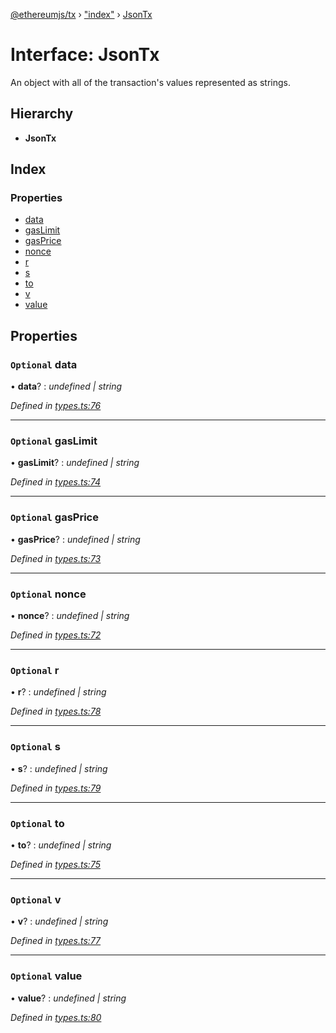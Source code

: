 [@ethereumjs/tx](../README.md) › ["index"](../modules/_index_.md) › [JsonTx](_index_.jsontx.md)

# Interface: JsonTx

An object with all of the transaction's values represented as strings.

## Hierarchy

* **JsonTx**

## Index

### Properties

* [data](_index_.jsontx.md#optional-data)
* [gasLimit](_index_.jsontx.md#optional-gaslimit)
* [gasPrice](_index_.jsontx.md#optional-gasprice)
* [nonce](_index_.jsontx.md#optional-nonce)
* [r](_index_.jsontx.md#optional-r)
* [s](_index_.jsontx.md#optional-s)
* [to](_index_.jsontx.md#optional-to)
* [v](_index_.jsontx.md#optional-v)
* [value](_index_.jsontx.md#optional-value)

## Properties

### `Optional` data

• **data**? : *undefined | string*

*Defined in [types.ts:76](https://github.com/ethereumjs/ethereumjs-vm/blob/master/packages/tx/src/types.ts#L76)*

___

### `Optional` gasLimit

• **gasLimit**? : *undefined | string*

*Defined in [types.ts:74](https://github.com/ethereumjs/ethereumjs-vm/blob/master/packages/tx/src/types.ts#L74)*

___

### `Optional` gasPrice

• **gasPrice**? : *undefined | string*

*Defined in [types.ts:73](https://github.com/ethereumjs/ethereumjs-vm/blob/master/packages/tx/src/types.ts#L73)*

___

### `Optional` nonce

• **nonce**? : *undefined | string*

*Defined in [types.ts:72](https://github.com/ethereumjs/ethereumjs-vm/blob/master/packages/tx/src/types.ts#L72)*

___

### `Optional` r

• **r**? : *undefined | string*

*Defined in [types.ts:78](https://github.com/ethereumjs/ethereumjs-vm/blob/master/packages/tx/src/types.ts#L78)*

___

### `Optional` s

• **s**? : *undefined | string*

*Defined in [types.ts:79](https://github.com/ethereumjs/ethereumjs-vm/blob/master/packages/tx/src/types.ts#L79)*

___

### `Optional` to

• **to**? : *undefined | string*

*Defined in [types.ts:75](https://github.com/ethereumjs/ethereumjs-vm/blob/master/packages/tx/src/types.ts#L75)*

___

### `Optional` v

• **v**? : *undefined | string*

*Defined in [types.ts:77](https://github.com/ethereumjs/ethereumjs-vm/blob/master/packages/tx/src/types.ts#L77)*

___

### `Optional` value

• **value**? : *undefined | string*

*Defined in [types.ts:80](https://github.com/ethereumjs/ethereumjs-vm/blob/master/packages/tx/src/types.ts#L80)*
